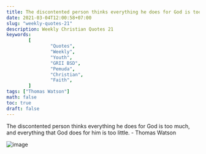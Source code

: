 ```yaml
---
title: The discontented person thinks everything he does for God is too much, and everything that God does for him is too little.
date: 2021-03-04T12:00:58+07:00
slug: "weekly-quotes-21"
description: Weekly Christian Quotes 21
keywords:
        [
                "Quotes",
                "Weekly",
                "Youth",
                "GRII BSD",
                "Pemuda",
                "Christian",
                "Faith",
        ]
tags: ["Thomas Watson"]
math: false
toc: true
draft: false
---
```


The discontented person thinks everything he does for God is too much, and everything that God does for him is too little. - Thomas Watson

![image](/images/quotes/20210304.jpeg)

